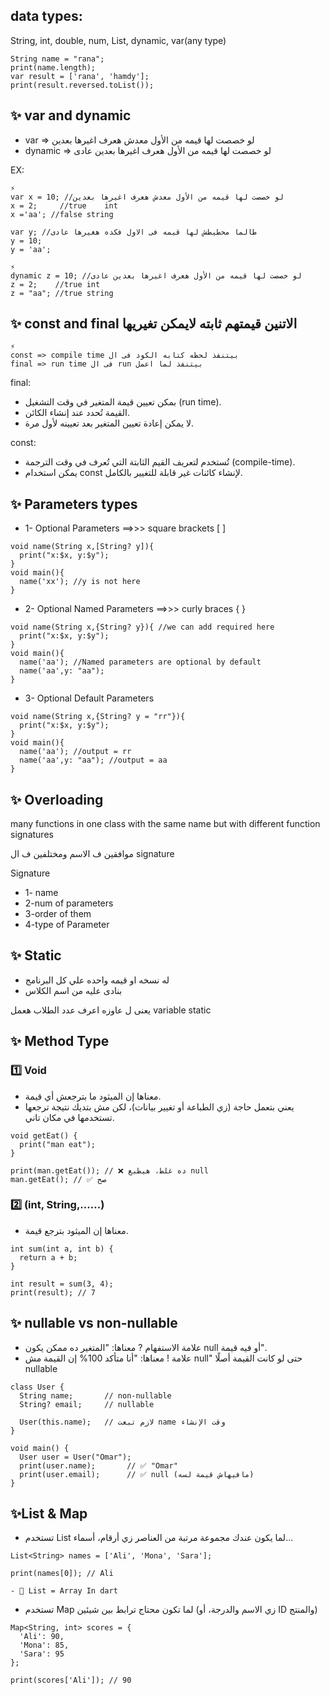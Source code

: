 ## data types:

String, int, double, num, List, dynamic, var(any type)
```
String name = "rana";
print(name.length);
var result = ['rana', 'hamdy'];
print(result.reversed.toList());
```

## ✨ var and dynamic
- var     => لو خصصت لها قيمه من الأول معدش هعرف اغيرها بعدين
- dynamic => لو خصصت لها قيمه من الأول هعرف اغيرها بعدين عادى

EX:
```
⚡
var x = 10; //لو خصصت لها قيمه من الأول معدش هعرف اغيرها بعدين
x = 2;     //true    int
x ='aa'; //false string

var y; //طالما محطيطش لها قيمه فى الاول فكده هغيرها عادى
y = 10;
y = 'aa';
```

```
⚡
dynamic z = 10; //لو خصصت لها قيمه من الأول هعرف اغيرها بعدين عادى
z = 2;    //true int
z = "aa"; //true string
```

## ✨ const and final الاتنين قيمتهم ثابته لايمكن تغيريها

```
⚡
const => compile time بيتنفذ لحظه كتابه الكود فى ال
final => run time فى ال run بيتنفذ لما اعمل
```
final:
- بمكن تعيين قيمة المتغير في وقت التشغيل (run time).
- القيمة تُحدد عند إنشاء الكائن.
- لا يمكن إعادة تعيين المتغير بعد تعيينه لأول مرة.


const:
- تُستخدم لتعريف القيم الثابتة التي تُعرف في وقت الترجمة (compile-time).
- يمكن استخدام const لإنشاء كائنات غير قابلة للتغيير بالكامل.

## ✨ Parameters types
- 1- Optional Parameters ==>>> square brackets [ ]
```
void name(String x,[String? y]){
  print("x:$x, y:$y");
}
void main(){
  name('xx'); //y is not here
}
```
- 2- Optional Named Parameters ==>>> curly braces { }
```
void name(String x,{String? y}){ //we can add required here
  print("x:$x, y:$y");
}
void main(){
  name('aa'); //Named parameters are optional by default
  name('aa',y: "aa");
}
```
- 3- Optional Default Parameters
```
void name(String x,{String? y = "rr"}){
  print("x:$x, y:$y");
}
void main(){
  name('aa'); //output = rr
  name('aa',y: "aa"); //output = aa
}
```
## ✨ Overloading

many functions in one class with the same name but with different function signatures


موافقين ف الاسم ومختلفين ف ال signature

Signature
- 1- name
- 2-num of parameters
- 3-order of them
- 4-type of Parameter

## ✨ Static
- له نسخه او قيمه واحده علي كل البرنامج
- بنادى عليه من اسم الكلاس

يعنى ل عاوزه اعرف عدد الطلاب هعمل variable static
## ✨ Method Type
### 1️⃣ Void
- معناها إن الميثود ما بترجعش أي قيمة.
- يعني بتعمل حاجة (زي الطباعة أو تغيير بيانات)، لكن مش بتديك نتيجة ترجعها تستخدمها في مكان تاني.
```
void getEat() {
  print("man eat");
}

print(man.getEat()); // ❌ ده غلط، هيطبع null
man.getEat(); // ✅ صح

```

### 2️⃣ (int, String,......)
- معناها إن الميثود بترجع قيمة.
```
int sum(int a, int b) {
  return a + b;
}

int result = sum(3, 4);
print(result); // 7
```



## ✨ nullable vs non-nullable
- علامة الاستفهام ? معناها: "المتغير ده ممكن يكون null أو فيه قيمة".
- علامة ! معناها: "أنا متأكد 100% إن القيمة مش null" حتى لو كانت القيمة أصلًا nullable
```
class User {
  String name;       // non-nullable
  String? email;     // nullable

  User(this.name);   // لازم تبعت name وقت الإنشاء
}

void main() {
  User user = User("Omar");
  print(user.name);       // ✅ "Omar"
  print(user.email);      // ✅ null (مافيهاش قيمة لسه)
}
```
## ✨List & Map
- تستخدم List لما يكون عندك مجموعة مرتبة من العناصر زي أرقام، أسماء...
```
List<String> names = ['Ali', 'Mona', 'Sara'];

print(names[0]); // Ali

- 🔹 List = Array In dart
```

- تستخدم Map لما تكون محتاج ترابط بين شيئين (زي الاسم والدرجة، أو ID والمنتج)

```
Map<String, int> scores = {
  'Ali': 90,
  'Mona': 85,
  'Sara': 95
};

print(scores['Ali']); // 90
```
